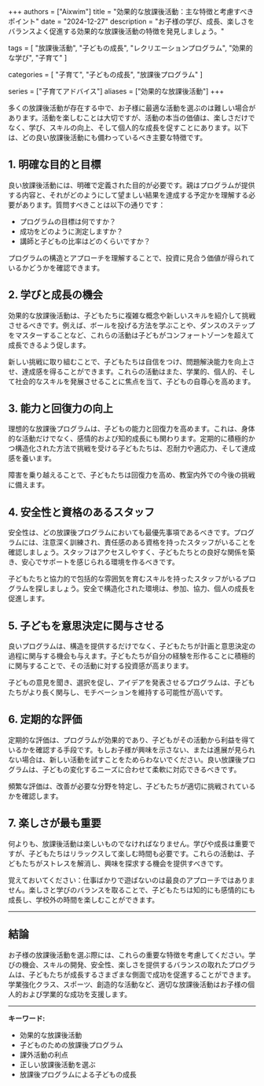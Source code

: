 +++
authors = ["Aixwim"]
title = "効果的な放課後活動：主な特徴と考慮すべきポイント"
date = "2024-12-27"
description = "お子様の学び、成長、楽しさをバランスよく促進する効果的な放課後活動の特徴を発見しましょう。"

tags = [
  "放課後活動",
  "子どもの成長",
  "レクリエーションプログラム",
  "効果的な学び",
  "子育て"
]

categories = [
  "子育て",
  "子どもの成長",
  "放課後プログラム"
]

series = ["子育てアドバイス"]
aliases = ["効果的な放課後活動"]
+++

多くの放課後活動が存在する中で、お子様に最適な活動を選ぶのは難しい場合があります。活動を楽しむことは大切ですが、活動の本当の価値は、楽しさだけでなく、学び、スキルの向上、そして個人的な成長を促すことにあります。以下は、どの良い放課後活動にも備わっているべき主要な特徴です。

<!--more-->

## 1. **明確な目的と目標**

良い放課後活動には、明確で定義された目的が必要です。親はプログラムが提供する内容と、それがどのようにして望ましい結果を達成する予定かを理解する必要があります。質問すべきことは以下の通りです：

- プログラムの目標は何ですか？
- 成功をどのように測定しますか？
- 講師と子どもの比率はどのくらいですか？

プログラムの構造とアプローチを理解することで、投資に見合う価値が得られているかどうかを確認できます。

## 2. **学びと成長の機会**

効果的な放課後活動は、子どもたちに複雑な概念や新しいスキルを紹介して挑戦させるべきです。例えば、ボールを投げる方法を学ぶことや、ダンスのステップをマスターすることなど、これらの活動は子どもがコンフォートゾーンを超えて成長できるよう促します。

新しい挑戦に取り組むことで、子どもたちは自信をつけ、問題解決能力を向上させ、達成感を得ることができます。これらの活動はまた、学業的、個人的、そして社会的なスキルを発展させることに焦点を当て、子どもの自尊心を高めます。

## 3. **能力と回復力の向上**

理想的な放課後プログラムは、子どもの能力と回復力を高めます。これは、身体的な活動だけでなく、感情的および知的成長にも関わります。定期的に積極的かつ構造化された方法で挑戦を受ける子どもたちは、忍耐力や適応力、そして達成感を養います。

障害を乗り越えることで、子どもたちは回復力を高め、教室内外での今後の挑戦に備えます。

## 4. **安全性と資格のあるスタッフ**

安全性は、どの放課後プログラムにおいても最優先事項であるべきです。プログラムには、注意深く訓練され、責任感のある資格を持ったスタッフがいることを確認しましょう。スタッフはアクセスしやすく、子どもたちとの良好な関係を築き、安心でサポートを感じられる環境を作るべきです。

子どもたちと協力的で包括的な雰囲気を育むスキルを持ったスタッフがいるプログラムを探しましょう。安全で構造化された環境は、参加、協力、個人の成長を促進します。

## 5. **子どもを意思決定に関与させる**

良いプログラムは、構造を提供するだけでなく、子どもたちが計画と意思決定の過程に関与する機会も与えます。子どもたちが自分の経験を形作ることに積極的に関与することで、その活動に対する投資感が高まります。

子どもの意見を聞き、選択を促し、アイデアを発表させるプログラムは、子どもたちがより長く関与し、モチベーションを維持する可能性が高いです。

## 6. **定期的な評価**

定期的な評価は、プログラムが効果的であり、子どもがその活動から利益を得ているかを確認する手段です。もしお子様が興味を示さない、または進展が見られない場合は、新しい活動を試すことをためらわないでください。良い放課後プログラムは、子どもの変化するニーズに合わせて柔軟に対応できるべきです。

頻繁な評価は、改善が必要な分野を特定し、子どもたちが適切に挑戦されているかを確認します。

## 7. **楽しさが最も重要**

何よりも、放課後活動は楽しいものでなければなりません。学びや成長は重要ですが、子どもたちはリラックスして楽しむ時間も必要です。これらの活動は、子どもたちがストレスを解消し、興味を探求する機会を提供すべきです。

覚えておいてください：仕事ばかりで遊ばないのは最良のアプローチではありません。楽しさと学びのバランスを取ることで、子どもたちは知的にも感情的にも成長し、学校外の時間を楽しむことができます。

---

## 結論

お子様の放課後活動を選ぶ際には、これらの重要な特徴を考慮してください。学びの機会、スキルの開発、安全性、楽しさを提供するバランスの取れたプログラムは、子どもたちが成長するさまざまな側面で成功を促進することができます。学業強化クラス、スポーツ、創造的な活動など、適切な放課後活動はお子様の個人的および学業的な成功を支援します。

---

**キーワード:**
- 効果的な放課後活動
- 子どものための放課後プログラム
- 課外活動の利点
- 正しい放課後活動を選ぶ
- 放課後プログラムによる子どもの成長
